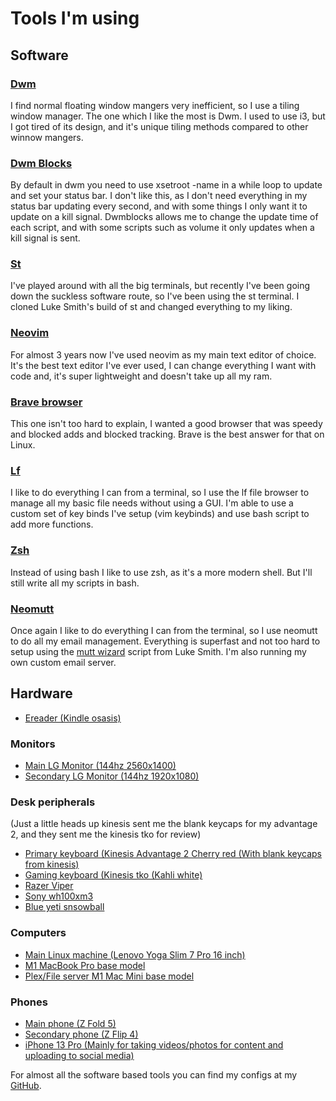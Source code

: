 # Tools I'm using
## Software
### [Dwm](https://github.com/skykosiner/dwm)
I find normal floating window mangers very inefficient, so I use a tiling
window manager. The one which I like the most is Dwm. I used to use i3, but I
got tired of its design, and it's unique tiling methods compared to other
winnow mangers.

### [Dwm Blocks](https://github.com/skykosiner/dwmblocks)
By default in dwm you need to use xsetroot -name in a while loop to update and
set your status bar. I don't like this, as I don't need everything in my
status bar updating every second, and with some things I only want it to update
on a kill signal. Dwmblocks allows me to change the update time of
each script, and with some scripts such as volume it only updates when a kill
signal is sent.

### [St](https://github.com/skykosiner/st)
I've played around with all the big terminals, but recently I've been going
down the suckless software route, so I've been using the st terminal. I cloned
Luke Smith's build of st and changed everything to my liking.

### [Neovim](https://github.com/neovim/neovim)
For almost 3 years now I've used neovim as my main text editor of choice. It's
the best text editor I've ever used, I can change everything I want with code
and, it's super lightweight and doesn't take up all my ram.

### [Brave browser](https://brave.com/)
This one isn't too hard to explain, I wanted a good browser that was speedy and
blocked adds and blocked tracking. Brave is the best answer for that on Linux.

### [Lf](https://github.com/gokcehan/lf)
I like to do everything I can from a terminal, so I use the lf file browser to
manage all my basic file needs without using a GUI. I'm able to use a custom
set of key binds I've setup (vim keybinds) and use bash script to add more
functions.
### [Zsh](https://zsh.sourceforge.io/)

Instead of using bash I like to use zsh, as it's a more modern shell. But I'll
still write all my scripts in bash.

### [Neomutt](https://neomutt.org/)
Once again I like to do everything I can from the terminal, so I use neomutt to
do all my email management. Everything is superfast and not too hard to setup
using the [mutt wizard](https://github.com/LukeSmithxyz/mutt-wizard) script
from Luke Smith. I'm also running my own custom email server.

## Hardware
* [Ereader (Kindle osasis)](https://www.amazon.co.uk/amazon-kindle-oasis-8-gb-adjustable-warm-light-waterproof-graphite/dp/B07L5GDTYY)
### Monitors
* [Main LG Monitor (144hz 2560x1400)]()
* [Secondary LG Monitor (144hz 1920x1080)]()

### Desk peripherals
(Just a little heads up kinesis sent me the blank keycaps for my advantage 2, and they sent me the kinesis tko for review)
* [Primary keyboard (Kinesis Advantage 2 Cherry red (With blank keycaps from kinesis)](https://www.amazon.com/Kinesis-Advantage2-Ergonomic-Keyboard-KB600LFQ/dp/B07K1SMRGS)
* [Gaming keyboard (Kinesis tko (Kahli white)](https://www.amazon.co.uk/Mechanical-Keyboard-Switches-Spacebar-Aluminum/dp/B08NZYPQTQ)
* [Razer Viper](https://www.amazon.co.uk/Razer-Viper-Lightweight-Opto-Mechanical-Ergonomics/dp/B07V6Z9RW4)
* [Sony wh100xm3](https://www.amazon.co.uk/Sony-WH-1000XM3-Wireless-Cancelling-Headphones-Black/dp/B07GDR2LYK)
* [Blue yeti snsowball](https://www.amazon.com/Blue-Snowball-Microphone-Textured-White/dp/B000EOPQ7E)

### Computers
* [Main Linux machine (Lenovo Yoga Slim 7 Pro 16 inch)](https://www.amazon.co.uk/gp/product/B09SG6PSQV/ref=ppx_yo_dt_b_search_asin_title?ie=UTF8&psc=1)
* [M1 MacBook Pro base model](https://www.amazon.co.uk/Apple-MacBook-13-inch-512GB-Storage/dp/B09GL224H4/ref=sr_1_3?keywords=M1+MacBook+pro&s=computers&sr=1-3)
* [Plex/File server M1 Mac Mini base model](https://www.amazon.co.uk/Apple-desktop-computer-10%E2%80%91core-Ethernet/dp/B0BSHHS8HP/ref=sr_1_11?keywords=M1+mac+mini&s=computers&sr=1-11&ufe=app_do%3Aamzn1.fos.cc223b57-2b86-485c-a85e-6431c1f06c86)

### Phones
* [Main phone (Z Fold 5)](https://www.samsung.com/uk/smartphones/galaxy-z-fold5/)
* [Secondary phone (Z Flip 4)](https://www.samsung.com/uk/smartphones/galaxy-z-flip4/)
* [iPhone 13 Pro (Mainly for taking videos/photos for content and uploading to social media)](https://www.amazon.co.uk/Apple-iPhone-128GB-Sierra-Renewed-Blue/dp/B09MGFQ684/ref=sr_1_3?keywords=iphone+13+pro&sr=8-3)

For almost all the software based tools you can find my
configs at my [GitHub](https://github.com/skykosiner/.dotfiles).
